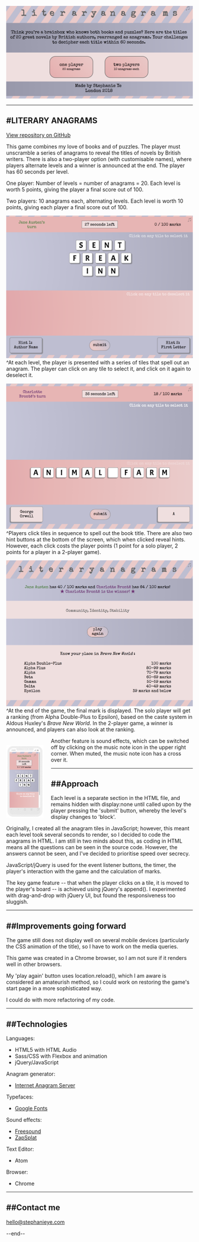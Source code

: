 ![Title Page](/READMEimages/titlepage.png)

------------------------------------------------------------------------------------------------------------------------
#LITERARY ANAGRAMS
------------------------------------------------------------------------------------------------------------------------

[View repository on GitHub](https://github.com/stephslye/literary-anagram-game)

This game combines my love of books and of puzzles. The player must unscramble a series of anagrams to reveal the titles of novels by British writers. There is also a two-player option (with customisable names), where players alternate levels and a winner is announced at the end. The player has 60 seconds per level.

One player:
Number of levels = number of anagrams = 20.
Each level is worth 5 points, giving the player a final score out of 100.

Two players:
10 anagrams each, alternating levels.
Each level is worth 10 points, giving each player a final score out of 100.

![Level](/READMEimages/anagram.png)
^At each level, the player is presented with a series of tiles that spell out an anagram. The player can click on any tile to select it, and click on it again to deselect it.

![Level completed](/READMEimages/answer.png)
^Players click tiles in sequence to spell out the book title. There are also two hint buttons at the bottom of the screen, which when clicked reveal hints. However, each click costs the player points (1 point for a solo player, 2 points for a player in a 2-player game).

![Result](/READMEimages/result.png)
^At the end of the game, the final mark is displayed. The solo player will get a ranking (from Alpha Double-Plus to Epsilon), based on the caste system in Aldous Huxley's *Brave New World*. In the 2-player game, a winner is announced, and players can also look at the ranking.

<img src="/READMEimages/mobile.png" alt="mobile" style="width: 20%; float: left; padding: 20px 20px 0 0" />
<The design is responsive and, theoretically, can be played on mobile devices.

Another feature is sound effects, which can be switched off by clicking on the music note icon in the upper right corner. When muted, the music note icon has a cross over it.

-------------------------------------------------------------------------------------------------------------------------
##Approach
-------------------------------------------------------------------------------------------------------------------------
Each level is a separate section in the HTML file, and remains hidden with display:none until called upon by the player pressing the 'submit' button, whereby the level's display changes to 'block'.

Originally, I created all the anagram tiles in JavaScript; however, this meant each level took several seconds to render, so I decided to code the anagrams in HTML. I am still in two minds about this, as coding in HTML means all the questions can be seen in the source code. However, the answers cannot be seen, and I've decided to prioritise speed over secrecy.

JavaScript/jQuery is used for the event listener buttons, the timer, the player's interaction with the game and the calculation of marks.

The key game feature -- that when the player clicks on a tile, it is moved to the player's board -- is achieved using jQuery's append(). I experimented with drag-and-drop with jQuery UI, but found the responsiveness too sluggish.

-------------------------------------------------------------------------------------------------------------------------
##Improvements going forward
-------------------------------------------------------------------------------------------------------------------------
The game still does not display well on several mobile devices (particularly the CSS animation of the title), so I have to work on the media queries.

This game was created in a Chrome browser, so I am not sure if it renders well in other browsers.

My 'play again' button uses location.reload(), which I am aware is considered an amateurish method, so I could work on restoring the game's start page in a more sophisticated way.

I could do with more refactoring of my code.

-------------------------------------------------------------------------------------------------------------------------
##Technologies
-------------------------------------------------------------------------------------------------------------------------
Languages:
* HTML5 with HTML Audio
* Sass/CSS with Flexbox and animation
* jQuery/JavaScript

Anagram generator:
* [Internet Anagram Server](https://wordsmith.org/anagram/)

Typefaces:
* [Google Fonts](http://fonts.google.com)

Sound effects:
* [Freesound](http://freesound.org)
* [ZapSplat](http://zapsplat.com)

Text Editor:
* Atom

Browser:
* Chrome

-------------------------------------------------------------------------------------------------------------------------
##Contact me
-------------------------------------------------------------------------------------------------------------------------

hello@stephanieye.com

--end--
